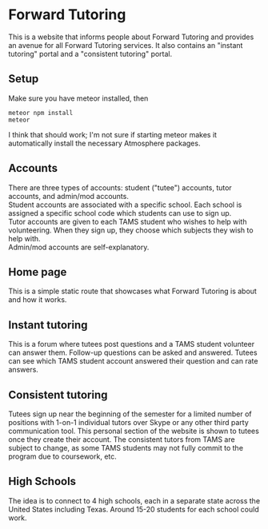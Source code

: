 # Forward Tutoring
This is a website that informs people about Forward Tutoring and provides an avenue for all Forward Tutoring services. It also contains an "instant tutoring" portal and a "consistent tutoring" portal.  

## Setup
Make sure you have meteor installed, then
```
meteor npm install
meteor
```
I think that should work; I'm not sure if starting meteor makes it automatically install the necessary Atmosphere packages.

## Accounts
There are three types of accounts: student ("tutee") accounts, tutor accounts, and admin/mod accounts.  
Student accounts are associated with a specific school. Each school is assigned a specific school code which students can use to sign up.  
Tutor accounts are given to each TAMS student who wishes to help with volunteering. When they sign up, they choose which subjects they wish to help with.  
Admin/mod accounts are self-explanatory.  

## Home page
This is a simple static route that showcases what Forward Tutoring is about and how it works.  

## Instant tutoring
This is a forum where tutees post questions and a TAMS student volunteer can answer them. Follow-up questions can be asked and answered. Tutees can see which TAMS student account answered their question and can rate answers.

## Consistent tutoring
Tutees sign up near the beginning of the semester for a limited number of positions with 1-on-1 individual tutors over Skype or any other third party communication tool. This personal section of the website is shown to tutees once they create their account. The consistent tutors from TAMS are subject to change, as some TAMS students may not fully commit to the program due to coursework, etc.

## High Schools
The idea is to connect to 4 high schools, each in a separate state across the United States including Texas. Around 15-20 students for each school could work.
